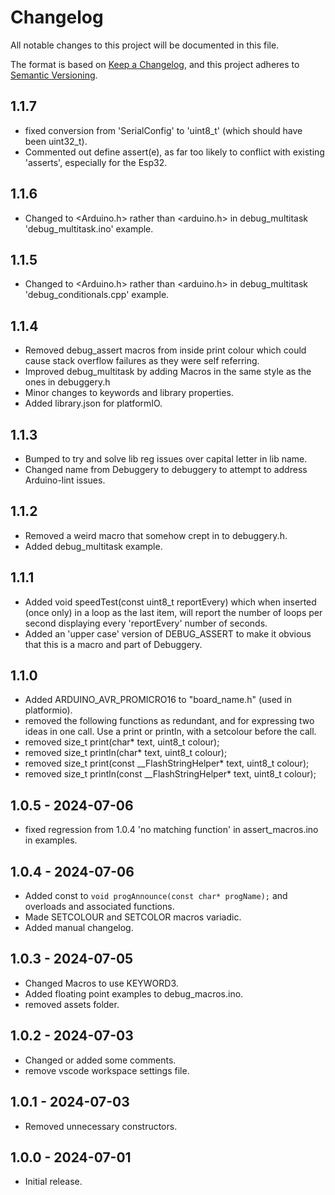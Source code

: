 
[//]: # (https://keepachangelog.com/en/1.1.0/)


# Changelog

All notable changes to this project will be documented in this file.

The format is based on [Keep a Changelog](https://keepachangelog.com/en/1.1.0/),
and this project adheres to [Semantic Versioning](https://semver.org/spec/v2.0.0.html).

## 1.1.7
- fixed conversion from 'SerialConfig' to 'uint8_t' (which should have been uint32_t).
- Commented out define assert(e), as far too likely to conflict with existing 'asserts', especially for the Esp32.


## 1.1.6
- Changed to <Arduino.h> rather than <arduino.h> in debug_multitask 'debug_multitask.ino' example.

## 1.1.5
- Changed to <Arduino.h> rather than <arduino.h> in debug_multitask 'debug_conditionals.cpp' example.

## 1.1.4
- Removed debug_assert macros from inside print colour which could cause stack overflow failures as they were self referring.
- Improved debug_multitask by adding Macros in the same style as the ones in debuggery.h
- Minor changes to keywords and library properties.
- Added library.json for platformIO.

## 1.1.3
- Bumped to try and solve lib reg issues over capital letter in lib name.
- Changed name from Debuggery to debuggery to attempt to address Arduino-lint issues.

## 1.1.2
- Removed a weird macro that somehow crept in to debuggery.h.
- Added debug_multitask example.


## 1.1.1
 - Added void speedTest(const uint8_t reportEvery) which when inserted (once only) in a loop as the last item, will report the number of loops per second displaying every 'reportEvery' number of seconds.
 - Added an 'upper case' version of DEBUG_ASSERT to make it obvious that this is a macro and part of Debuggery.


## 1.1.0
 - Added ARDUINO_AVR_PROMICRO16 to "board_name.h" (used in platformio).
 - removed the following functions as redundant, and for expressing two ideas in one call.  Use a print or println, with a setcolour before the call.
 - removed size_t print(char* text, uint8_t colour);
 - removed size_t println(char* text, uint8_t colour);
 - removed size_t print(const __FlashStringHelper* text, uint8_t colour);
 - removed size_t println(const __FlashStringHelper* text, uint8_t colour);


## 1.0.5 - 2024-07-06
 - fixed regression from 1.0.4 'no matching function' in assert_macros.ino in examples.

## 1.0.4 - 2024-07-06
- Added const to `void progAnnounce(const char* progName);` and overloads and associated functions.
- Made SETCOLOUR and SETCOLOR macros variadic.
- Added manual changelog.

## 1.0.3 - 2024-07-05
- Changed Macros to use KEYWORD3.
- Added floating point examples to debug_macros.ino.
- removed assets folder.

## 1.0.2 - 2024-07-03
- Changed or added some comments.
- remove vscode workspace settings file.

## 1.0.1 - 2024-07-03
- Removed unnecessary constructors.

## 1.0.0 - 2024-07-01
- Initial release.